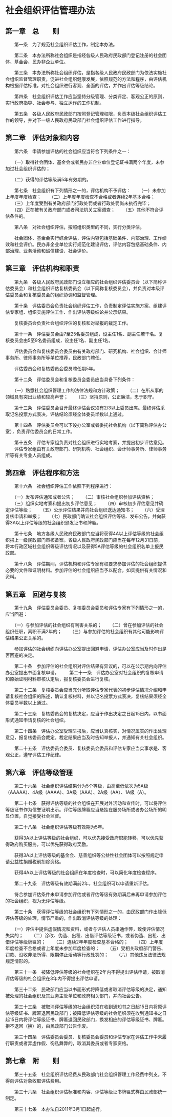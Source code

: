 # 社会组织评估管理办法

## 第一章　总　　则

　　第一条　为了规范社会组织评估工作，制定本办法。

　　第二条　本办法所称社会组织是指经各级人民政府民政部门登记注册的社会团体、基金会、民办非企业单位。

　　第三条　本办法所称社会组织评估，是指各级人民政府民政部门为依法实施社会组织监督管理职责，促进社会组织健康发展，依照规范的方法和程序，由评估机构根据评估标准，对社会组织进行客观、全面的评估，并作出评估等级结论。

　　第四条　社会组织评估工作应当坚持分级管理、分类评定、客观公正的原则，实行政府指导、社会参与、独立运作的工作机制。

　　第五条　各级人民政府民政部门按照登记管理权限，负责本级社会组织评估工作的领导，并对下一级人民政府民政部门社会组织评估工作进行指导。

## 第二章　评估对象和内容

　　第六条　申请参加评估的社会组织应当符合下列条件之一：

　　（一）取得社会团体、基金会或者民办非企业单位登记证书满两个年度，未参加过社会组织评估的；

　　（二）获得的评估等级满5年有效期的。

　　第七条　社会组织有下列情形之一的，评估机构不予评估：
　　（一）未参加上年度年度检查；
　　（二）上年度年度检查不合格或者连续2年基本合格；
　　（三）上年度受到有关政府部门行政处罚或者行政处罚尚未执行完毕；
　　（四）正在被有关政府部门或者司法机关立案调查；
　　（五）其他不符合评估条件的。

　　第八条　对社会组织评估，按照组织类型的不同，实行分类评估。

　　社会团体、基金会实行综合评估，评估内容包括基础条件、内部治理、工作绩效和社会评价。民办非企业单位实行规范化建设评估，评估内容包括基础条件、内部治理、业务活动和诚信建设、社会评价。

## 第三章　评估机构和职责

　　第九条　各级人民政府民政部门设立相应的社会组织评估委员会（以下简称评估委员会）和社会组织评估复核委员会（以下简称复核委员会），并负责对本级评估委员会和复核委员会的组织协调和监督管理。

　　第十条　评估委员会负责社会组织评估工作，负责制定评估实施方案、组建评估专家组、组织实施评估工作、作出评估等级结论并公示结果。

　　复核委员会负责社会组织评估的复核和对举报的裁定工作。

　　第十一条　评估委员会由7至25名委员组成，设主任1名、副主任若干名。复核委员会由5至9名委员组成，设主任1名、副主任1名。

　　评估委员会和复核委员会委员由有关政府部门、研究机构、社会组织、会计师事务所、律师事务所等单位推荐，民政部门聘任。

　　评估委员会和复核委员会委员聘任期5年。

　　第十二条　评估委员会和复核委员会委员应当具备下列条件：

　　（一）熟悉社会组织管理工作的法律法规和方针政策；
　　（二）在所从事的领域具有突出业绩和较高声誉；
　　（三）坚持原则，公正廉洁，忠于职守。

　　第十三条　评估委员会召开最终评估会议须有2/3以上委员出席。最终评估采取记名投票方式表决，评估结论须经全体委员半数以上通过。

　　第十四条　评估委员会可以下设办公室或者委托社会机构（以下简称评估办公室），负责评估委员会的日常工作。

　　第十五条　评估专家组负责对社会组织进行实地考察，并提出初步评估意见。
　　评估专家组由有关政府部门、研究机构、社会组织、会计师事务所、律师事务所等有关专业人员组成。

## 第四章　评估程序和方法

　　第十六条　社会组织评估工作依照下列程序进行：

　　（一）发布评估通知或者公告；
　　（二）审核社会组织参加评估资格；
　　（三）组织实地考察和提出初步评估意见；
　　（四）审核初步评估意见并确定评估等级；
　　（五）公示评估结果并向社会组织送达通知书；
　　（六）受理复核申请和举报；
　　（七）民政部门确认社会组织评估等级、发布公告，并向获得3A以上评估等级的社会组织颁发证书和牌匾。

　　第十七条　地方各级人民政府民政部门应当将获得4A以上评估等级的社会组织报上一级民政部门审核备案。省级人民政府民政部门应当在每年12月31日前，将本行政区域社会组织等级评估情况以及获得5A评估等级的社会组织名单上报民政部。

　　第十八条　评估期间，评估机构和评估专家有权要求参加评估的社会组织提供必要的文件和证明材料。参加评估的社会组织应当予以配合，如实提供有关情况和资料。

## 第五章　回避与复核

　　第十九条　评估委员会委员、复核委员会委员和评估专家有下列情形之一的，应当回避：

　　（一）与参加评估的社会组织有利害关系的；
　　（二）曾在参加评估的社会组织任职，离职不满2年的；
　　（三）与参加评估的社会组织有其他可能影响评估结果公正关系的。

　　参加评估的社会组织向评估办公室提出回避申请，评估办公室应当及时作出是否回避的决定。

　　第二十条　参加评估的社会组织对评估结果有异议的，可以在公示期内向评估办公室提出书面复核申请。
　　第二十一条　评估办公室对社会组织的复核申请和原始证明材料审核认定后，报复核委员会进行复核。

　　第二十二条　复核委员会应当充分听取评估专家代表的初步评估情况介绍和申请复核社会组织的陈述，确认复核材料，并以记名投票方式表决，复核结果须经全体委员半数以上通过。

　　第二十三条　复核委员会的复核决定，应当于作出决定之日起15日内，以书面形式通知申请复核的社会组织。

　　第二十四条　评估办公室受理举报后，应当认真核实，对情况属实的作出处理意见，报复核委员会裁定。裁定结果应当及时告知举报人，并通知有关社会组织。

　　第二十五条　评估委员会委员、复核委员会委员和评估专家应当实事求是、客观公正，遵守评估工作纪律。

## 第六章　评估等级管理

　　第二十六条　社会组织评估结果分为5个等级，由高至低依次为5A级（AAAAA）、4A级（AAAA）、3A级（AAA）、2A级（AA）、1A级（A）。

　　第二十七条　获得评估等级的社会组织在开展对外活动和宣传时，可以将评估等级证书作为信誉证明出示。评估等级牌匾应当悬挂在服务场所或者办公场所的明显位置，自觉接受社会监督。

　　第二十八条　社会组织评估等级有效期为5年。

　　获得3A以上评估等级的社会组织，可以优先接受政府职能转移，可以优先获得政府购买服务，可以优先获得政府奖励。

　　获得3A以上评估等级的基金会、慈善组织等公益性社会团体可以按照规定申请公益性捐赠税前扣除资格。

　　获得4A以上评估等级的社会组织在年度检查时，可以简化年度检查程序。

　　第二十九条　评估等级有效期满前2年，社会组织可以申请重新评估。

　　符合参加评估条件未申请参加评估或者评估等级有效期满后未再申请参加评估的社会组织，视为无评估等级。

　　第三十条　获得评估等级的社会组织有下列情形之一的，由民政部门作出降低评估等级的处理，情节严重的，作出取消评估等级的处理：

　　（一）评估中提供虚假情况和资料，或者与评估人员串通作弊，致使评估情况失实的；
　　（二）涂改、伪造、出租、出借评估等级证书，或者伪造、出租、出借评估等级牌匾的；
　　（三）连续2年年度检查基本合格的；
　　（四）上年度年度检查不合格或者上年度未参加年度检查的；
　　（五）受相关政府部门警告、罚款、没收非法所得、限期停止活动等行政处罚的；
　　（六）其他违反法律法规规定情形的。

　　第三十一条　被降低评估等级的社会组织在2年内不得提出评估申请，被取消评估等级的社会组织在3年内不得提出评估申请。

　　第三十二条　民政部门应当以书面形式将降低或者取消评估等级的决定，通知被处理的社会组织及其业务主管单位和政府相关部门，并向社会公告。

　　第三十三条　被取消评估等级的社会组织须在收到通知书之日起15日内将原评估等级证书、牌匾退回民政部门；被降低评估等级的社会组织须在收到通知书之日起15日内将评估等级证书、牌匾退回民政部门，换发相应的评估等级证书、牌匾。拒不退回（换）的，由民政部门公告作废。

　　第三十四条　评估委员会委员、复核委员会委员和评估专家在评估工作中未履行职责或者弄虚作假、徇私舞弊的，取消其委员或者专家资格。

## 第七章　附　　则

　　第三十五条　社会组织评估经费从民政部门社会组织管理工作经费中列支。不得向评估对象收取评估费用。

　　第三十六条　社会组织评估标准和内容、评估等级证书牌匾式样由民政部统一制定。

　　第三十七条　本办法自2011年3月1日起施行。 